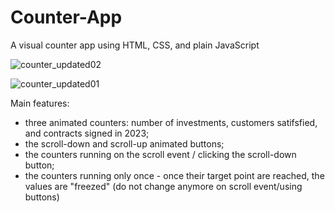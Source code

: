 # Counter-App
A visual counter app using HTML, CSS, and plain JavaScript

![counter_updated02](https://github.com/Anna-portfolio/Counter-App/assets/75646880/f818d105-e343-462c-a0e0-70c9e1db2564)

![counter_updated01](https://github.com/Anna-portfolio/Counter-App/assets/75646880/809ec11f-e1d1-4a87-a37c-5dd5ff492566)

Main features:
- three animated counters: number of investments, customers satifsfied, and contracts signed in 2023;
- the scroll-down and scroll-up animated buttons;
- the counters running on the scroll event / clicking the scroll-down button;
- the counters running only once - once their target point are reached, the values are "freezed" (do not change anymore on scroll event/using buttons)
